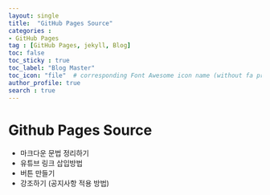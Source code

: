 ```yaml
---
layout: single
title:  "GitHub Pages Source"
categories :
- GitHub Pages
tag : [GitHub Pages, jekyll, Blog]
toc: false
toc_sticky : true
toc_label: "Blog Master"
toc_icon: "file"  # corresponding Font Awesome icon name (without fa prefix)
author_profile: true
search : true 
---
```




# Github Pages Source

- 마크다운 문법 정리하기
- 유튜브 링크 삽입방법
- 버튼 만들기
- 강조하기 (공지사항 적용 방법)